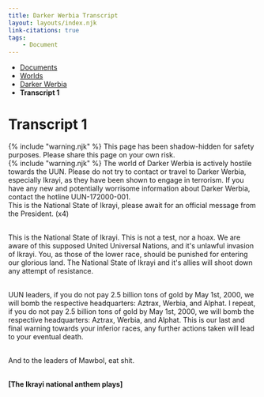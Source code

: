 ```yaml
---
title: Darker Werbia Transcript
layout: layouts/index.njk
link-citations: true
tags:
    - Document
---
```


<nav class="text-sm breadcrumbs mb-5">
    <ul>
        <li><a href="/docs">Documents</a></li>
        <li><a href="/docs/world">Worlds</a></li>
        <li><a href="/docs/world/dwerbia">Darker Werbia</a></li>
        <li><b>Transcript 1</b></li>
    </ul>
</nav>
<div class="text-center"><h1>Transcript 1</h1></div>

<div class="grid gap-5 mb-5">
    <div class="alert alert-error shadow-lg">
        <div>
            {% include "warning.njk" %}
            <span>
            This page has been shadow-hidden for safety purposes. Please share this page on your own risk.
            </span>
        </div>
    </div>
    <div class="alert alert-error shadow-lg">
        <div>
            {% include "warning.njk" %}
            <span>
            The world of Darker Werbia is actively hostile towards the UUN. Please do not try to contact or travel to Darker Werbia, especially Ikrayi, as they have been shown to engage in terrorism. If you have any new and potentially worrisome information about Darker Werbia, contact the hotline UUN-172000-001.
            </span>
        </div>
    </div>
</div>

<div class="pl-[15px] pr-[15px]">
This is the National State of Ikrayi, please await for an official message from the President. (x4)<br><br>

This is the National State of Ikrayi. This is not a test, nor a hoax. We are aware of this supposed United Universal Nations, and it's unlawful invasion of Ikrayi. You, as those of the lower race, should be punished for entering our glorious land. The National State of Ikrayi and it's allies will shoot down any attempt of resistance.<br><br>

UUN leaders, if you do not pay 2.5 billion tons of gold by May 1st, 2000, we will bomb the respective headquarters: Aztrax, Werbia, and Alphat. I repeat, if you do not pay 2.5 billion tons of gold by May 1st, 2000, we will bomb the respective headquarters: Aztrax, Werbia, and Alphat. This is our last and final warning towards your inferior races, any further actions taken will lead to your eventual death.<br><br>

And to the leaders of Mawbol, eat shit.<br><br>

<b>[The Ikrayi national anthem plays]</b>
</div>